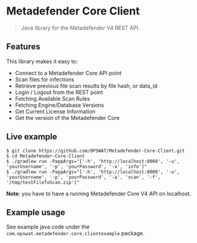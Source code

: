 
# Metadefender Core Client
> Java library for the Metadefender V4 REST API.


## Features

This library makes it easy to:
* Connect to a Metadefender Core API point
* Scan files for infections
* Retrieve previous file scan results by file hash, or data_id
* Login / Logout from the REST point
* Fetching Available Scan Rules
* Fetching Engine/Database Versions
* Get Current License Information
* Get the version of the Metadefender Core


## Live example

```
$ git clone https://github.com/OPSWAT/Metadefender-Core-Client.git
$ cd Metadefender-Core-Client
$ ./gradlew run -PappArgs="['-h', 'http://localhost:8008', '-u', 'yourUsername', '-p', 'yourPassword', '-a', 'info']"
$ ./gradlew run -PappArgs="['-h', 'http://localhost:8008', '-u', 'yourUsername', '-p', 'yourPassword', '-a', 'scan', '-f', '/tmp/testFileToScan.zip']"
```

**Note**: you have to have a running Metadefender Core V4 API on localhost.



## Example usage

See example java code under the `com.opswat.metadefender.core.clientexample` package.
